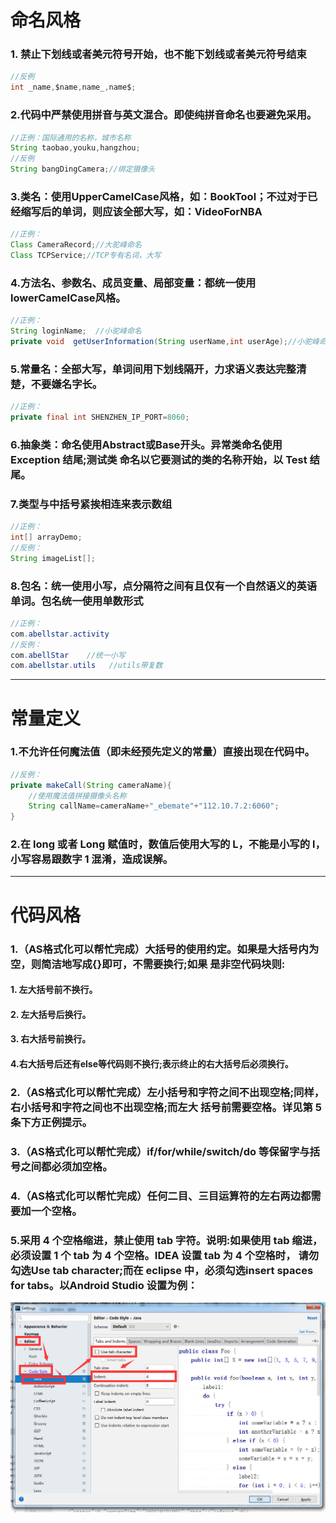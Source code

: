 # 命名风格

### 1. 禁止下划线或者美元符号开始，也不能下划线或者美元符号结束



```java
//反例
int _name,$name,name_,name$;
```

### 2.代码中严禁使用拼音与英文混合。即使纯拼音命名也要避免采用。

```java
//正例：国际通用的名称，城市名称
String taobao,youku,hangzhou;
//反例
String bangDingCamera;//绑定摄像头
```

### 3.类名：使用UpperCamelCase风格，如：BookTool；不过对于已经缩写后的单词，则应该全部大写，如：VideoForNBA

```java
//正例：
Class CameraRecord;//大驼峰命名
Class TCPService;//TCP专有名词，大写
```

### 4.方法名、参数名、成员变量、局部变量：都统一使用lowerCamelCase风格。

```java
//正例：
String loginName;  //小驼峰命名
private void  getUserInformation(String userName,int userAge);//小驼峰命名
```

### 5.常量名：全部大写，单词间用下划线隔开，力求语义表达完整清楚，不要嫌名字长。

```java
//正例：
private final int SHENZHEN_IP_PORT=8060;
```

### 6.抽象类：命名使用Abstract或Base开头。异常类命名使用 Exception 结尾;测试类 命名以它要测试的类的名称开始，以 Test 结尾。

### 7.类型与中括号紧挨相连来表示数组

```java
//正例：
int[] arrayDemo;
//反例：
String imageList[];
```

### 8.包名：统一使用小写，点分隔符之间有且仅有一个自然语义的英语单词。包名统一使用单数形式

```java
//正例：
com.abellstar.activity
//反例：
com.abellStar    //统一小写
com.abellstar.utils   //utils带复数
```

------

# 常量定义

### 1.不允许任何魔法值（即未经预先定义的常量）直接出现在代码中。

```java
//反例：
private makeCall(String cameraName){
    //使用魔法值拼接摄像头名称
    String callName=cameraName+"_ebemate"+"112.10.7.2:6060";
}
```

### 2.在 long 或者 Long 赋值时，数值后使用大写的 L，不能是小写的 l，小写容易跟数字 1 混淆，造成误解。

------

# 代码风格

### 1.（AS格式化可以帮忙完成）大括号的使用约定。如果是大括号内为空，则简洁地写成{}即可，不需要换行;如果 是非空代码块则:

#### 1. 左大括号前不换行。

#### 2. 左大括号后换行。

#### 3. 右大括号前换行。

#### 4.右大括号后还有else等代码则不换行;表示终止的右大括号后必须换行。

### 2.（AS格式化可以帮忙完成）左小括号和字符之间不出现空格;同样，右小括号和字符之间也不出现空格;而左大 括号前需要空格。详见第 5 条下方正例提示。

### 3.（AS格式化可以帮忙完成）if/for/while/switch/do 等保留字与括号之间都必须加空格。

### 4.（AS格式化可以帮忙完成）任何二目、三目运算符的左右两边都需要加一个空格。

### 5.采用 4 个空格缩进，禁止使用 tab 字符。说明:如果使用 tab 缩进，必须设置 1 个 tab 为 4 个空格。IDEA 设置 tab 为 4 个空格时， 请勿勾选Use tab character;而在 eclipse 中，必须勾选insert spaces for tabs。以Android Studio 设置为例：

![](./SettingTabIndent.png)